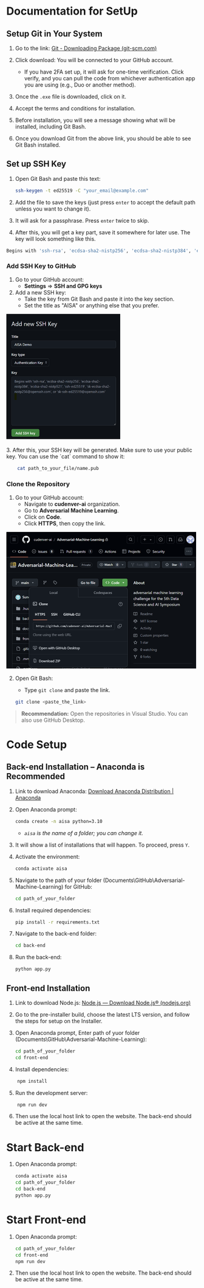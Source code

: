 # Documentation for SetUp
## Setup Git in Your System

1. Go to the link: [Git - Downloading Package (git-scm.com)](https://git-scm.com/downloads)
2. Click download: You will be connected to your GitHub account.

    - If you have 2FA set up, it will ask for one-time verification. Click verify, and you can pull the code from whichever authentication app you are using (e.g., Duo or another method).
    
3. Once the `.exe` file is downloaded, click on it.
4. Accept the terms and conditions for installation.
5. Before installation, you will see a message showing what will be installed, including Git Bash.
6. Once you download Git from the above link, you should be able to see Git Bash installed.

## Set up SSH Key

1. Open Git Bash and paste this text:

    ```bash
    ssh-keygen -t ed25519 -C "your_email@example.com"
    ```

2. Add the file to save the keys (just press `enter` to accept the default path unless you want to change it).
3. It will ask for a passphrase. Press `enter` twice to skip.
4. After this, you will get a key part, save it somewhere for later use. The key will look something like this.
```bash
Begins with 'ssh-rsa', 'ecdsa-sha2-nistp256', 'ecdsa-sha2-nistp384', 'ecdsa-sha2-nistp521', 'ssh-ed25519', 'sk-ecdsa-sha2-nistp256@openssh.com', or 'sk-ssh-ed25519@openssh.com'
```


### Add SSH Key to GitHub

1. Go to your GitHub account:
    - **Settings** => **SSH and GPG keys**
2. Add a new SSH key:
    - Take the key from Git Bash and paste it into the key section.
    - Set the title as "AISA" or anything else that you prefer.
<!-- ![alt text](image.png) -->
<img src="image.png" alt="description" width="300"/>
<br>
<br>
3. After this, your SSH key will be generated. Make sure to use your public key. You can use the `cat` command to show it:

```bash
    cat path_to_your_file/name.pub
```

### Clone the Repository

1. Go to your GitHub account:
    - Navigate to **cudenver-ai** organization.
    - Go to **Adversarial Machine Learning**.
    - Click on **Code**.
    - Click **HTTPS**, then copy the link.
<img src="image-1.png" alt="description" width="500"/>
<br>

2. Open Git Bash:
    - Type `git clone` and paste the link.
    
    ```bash
    git clone <paste_the_link>
    ```


> **Recommendation:** Open the repositories in Visual Studio. You can also use GitHub Desktop.

# Code Setup

## Back-end Installation – Anaconda is Recommended

1. Link to download Anaconda: [Download Anaconda Distribution | Anaconda](https://www.anaconda.com/products/distribution)
2. Open Anaconda prompt:

    ```bash
    conda create -n aisa python=3.10
    ```

    - *`aisa` is the name of a folder; you can change it.*
    
3. It will show a list of installations that will happen. To proceed, press `Y`.
4. Activate the environment:

    ```bash
    conda activate aisa
    ```

5. Navigate to the path of your folder (Documents\GitHub\Adversarial-Machine-Learning) for GitHub:

    ```bash
    cd path_of_your_folder
    ```

6. Install required dependencies:

    ```bash
    pip install -r requirements.txt
    ```

7. Navigate to the back-end folder:

    ```bash
    cd back-end
    ```

8. Run the back-end:

    ```bash
    python app.py
    ```

## Front-end Installation

1. Link to download Node.js: [Node.js — Download Node.js® (nodejs.org)](https://nodejs.org/en/download)
2. Go to the pre-installer build, choose the latest LTS version, and follow the steps for setup on the Installer.
3. Open Anaconda prompt, Enter path of yuor folder (Documents\GitHub\Adversarial-Machine-Learning):

    ```bash
    cd path_of_your_folder
    cd front-end
    ```
4. Install dependencies:

```bash
    npm install
```

5. Run the development server:

```bash
    npm run dev
```

6. Then use the local host link to open the website. The back-end should be active at the same time.

# Start Back-end

1. Open Anaconda prompt:

    ```bash
    conda activate aisa
    cd path_of_your_folder
    cd back-end
    python app.py
    ```

# Start Front-end

1. Open Anaconda prompt:

    ```bash
    cd path_of_your_folder
    cd front-end
    npm run dev
    ```

2. Then use the local host link to open the website. The back-end should be active at the same time.
